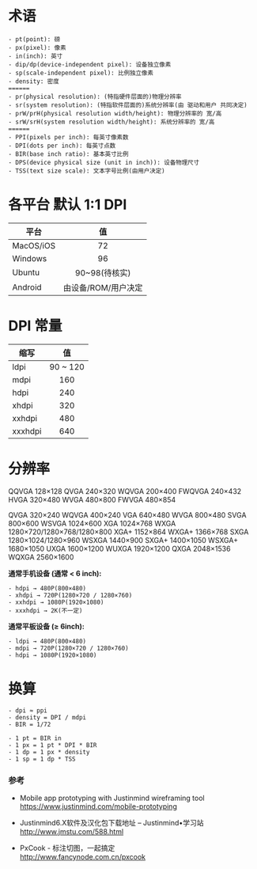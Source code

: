 
# 术语
```
- pt(point): 磅
- px(pixel): 像素
- in(inch): 英寸
- dip/dp(device-independent pixel): 设备独立像素
- sp(scale-independent pixel): 比例独立像素
- density: 密度
======
- pr(physical resolution): (特指硬件层面的)物理分辨率
- sr(system resolution): (特指软件层面的)系统分辨率(由 驱动和用户 共同决定)
- prW/prH(physical resolution width/height): 物理分辨率的 宽/高
- srW/srH(system resolution width/height): 系统分辨率的 宽/高
======
- PPI(pixels per inch): 每英寸像素数
- DPI(dots per inch): 每英寸点数
- BIR(base inch ratio): 基本英寸比例
- DPS(device physical size (unit in inch)): 设备物理尺寸
- TSS(text size scale): 文本字号比例(由用户决定)
```

# 各平台 默认 1:1 DPI
| 平台 | 值 |
| ------ |:------:|
| MacOS/iOS | 72 |
| Windows | 96 |
| Ubuntu | 90~98(待核实) |
| Android | 由设备/ROM/用户决定 |

# DPI 常量
| 缩写 | 值 |
| ------ |:------:|
| ldpi | 90 ~ 120 |
| mdpi | 160 |
| hdpi | 240 |
| xhdpi | 320 |
| xxhdpi | 480 |
| xxxhdpi | 640 |

# 分辨率
QQVGA 128×128
QVGA 240×320
WQVGA 200×400
FWQVGA 240×432
HVGA 320×480
WVGA 480×800
FWVGA 480×854


QVGA 320×240
WQVGA 400×240
VGA 640×480
WVGA 800×480
SVGA 800×600
WSVGA 1024×600
XGA 1024×768
WXGA 1280×720/1280×768/1280×800
XGA+ 1152×864
WXGA+ 1366×768
SXGA 1280×1024/1280×960
WSXGA 1440×900
SXGA+ 1400×1050
WSXGA+ 1680×1050
UXGA 1600×1200
WUXGA 1920×1200
QXGA 2048×1536
WQXGA 2560×1600


**通常手机设备 (通常 < 6 inch):**
```
- hdpi → 480P(800×480)
- xhdpi → 720P(1280×720 / 1280×760)
- xxhdpi → 1080P(1920×1080)
- xxxhdpi → 2K(不一定)
```

**通常平板设备 (≥ 6inch):**
```
- ldpi → 480P(800×480)
- mdpi → 720P(1280×720 / 1280×760)
- hdpi → 1080P(1920×1080)
```

# 换算
```
- dpi ≈ ppi
- density = DPI / mdpi
- BIR = 1/72
```

```
- 1 pt = BIR in
- 1 px = 1 pt * DPI * BIR
- 1 dp = 1 px * density
- 1 sp = 1 dp * TSS
```

### 参考
- Mobile app prototyping with Justinmind wireframing tool  
https://www.justinmind.com/mobile-prototyping

- Justinmind6.X软件及汉化包下载地址 – Justinmind•学习站  
http://www.jmstu.com/588.html

- PxCook - 标注切图，一起搞定  
http://www.fancynode.com.cn/pxcook
